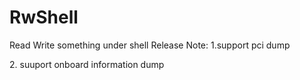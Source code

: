 # RwShell
Read Write something under shell
Release Note:
1.support pci dump


  <PciDump version="v0.1">
    <Device(00:00:00) vendor(1022)="Advanced Micro Devices, Inc. [AMD]" device(15D0)="Unknown Device Id">
      <data 00="22 10 D0 15 00 00 00 00 00 00 00 06 00 00 80 00 " />
      <data 01="00 00 00 00 00 00 00 00 00 00 00 00 00 00 00 00 " />
      <data 02="00 00 00 00 00 00 00 00 00 00 00 00 22 10 D0 15 " />
      <data 03="00 00 00 00 00 00 00 00 00 00 00 00 00 00 00 00 " />
      <data 04="00 00 00 00 00 00 00 00 80 00 00 00 10 00 80 00 " />
      <data 05="22 10 D0 15 00 00 00 00 00 00 00 00 00 00 00 00 " />
      <data 06="00 00 00 00 14 97 FF FF 00 00 00 00 00 00 00 00 " />
      <data 07="00 00 00 00 00 00 00 00 00 00 00 00 00 00 00 00 " />
      <data 08="00 00 00 00 08 01 00 00 00 00 00 00 00 00 00 00 " />
      <data 09="00 00 00 E0 00 00 00 00 00 00 00 00 00 00 00 00 " />
      <data 0A="00 00 00 00 14 97 FF FF 00 00 00 00 00 00 00 00 " />
      <data 0B="00 00 00 00 00 00 00 00 1C A8 05 00 03 00 00 00 " />
      <data 0C="00 00 00 00 00 00 00 00 14 97 FF FF 00 00 00 00 " />
      <data 0D="00 00 00 00 14 97 FF FF 00 00 00 00 00 00 00 00 " />
      <data 0E="46 00 30 01 00 00 00 00 00 00 00 00 00 00 00 00 " />
      <data 0F="00 00 00 00 00 80 80 00 00 00 00 00 14 97 FF FF " />
      <ssid svid="1022" sdid="15D0" />
      <control IO="-" Mem="-" BusMaster="-" SpecCycle="-" MemInv="-" VGASnoop="-" ParErr="-" Stepping="-" SERR="-" FastB2B="-" DisINTx="-" />
      <status Cap="-" 66MHz="-" UDF="-" FastB2B="-" ParErr="-" DEVSEL="fast" STAbort="-" RTAbort="-" RMAbort="-" SERR="-" PERR="-" INTx="-" />
      <interrupt IntLine="0" IntIRQ="0" />
    </Device(00:00:00)>
2. suuport onboard information dump
<Dump email="tanktang2018@hotmail.com" aurthor="tank">
  <MainboardInfoDump version="v0.1">
    <BIOS Version="M33KT1BS" date="01/14/2020" />
    <EC Version="00.04" />
    <CPU name="AMD Ryzen 5 PRO 3500U w/ Radeon Vega Mobile Gfx" />
    <Memory>
      <Mem BankLocator="P0 CHANNEL A" Manufacturer="Hynix" PartNum="HMA851S6CJR6N-XN    " Size="4096 MB" />
      <Mem BankLocator="P0 CHANNEL B" Manufacturer="Hynix" PartNum="HMA851S6CJR6N-XN    " Size="4096 MB" />
    </Memory>
    <Storage>
      <NVME Description="UMIS RPJTJ128MEE1MWX" />
      <NVME Description="KXG6AZNV256G TOSHIBA" />
    </Storage>
  </MainboardInfoDump>
